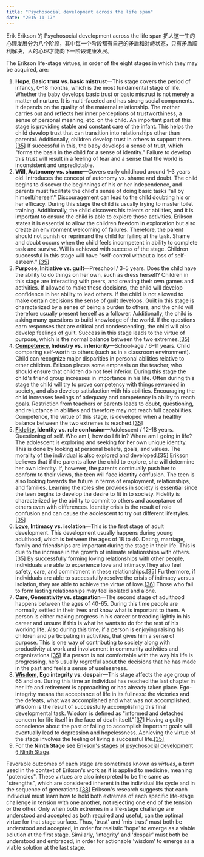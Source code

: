 ```yaml
---
title: "Psychosocial development across the life span"
date: "2015-11-17"
---
```


Erik Erikson 的 Psychosocial development across the life span 把人这一生的心理发展分为八个阶段，其中每一个阶段都有自己的矛盾和对峙状态，只有矛盾顺利解决，人的心理才能向下一阶段健康发展。

The Erikson life-stage virtues, in order of the eight stages in which they may be acquired, are:

1. **Hope, Basic trust vs. basic mistrust**—This stage covers the period of infancy, 0–18 months, which is the most fundamental stage of life. Whether the baby develops basic trust or basic mistrust is not merely a matter of nurture. It is multi-faceted and has strong social components. It depends on the quality of the maternal relationship. The mother carries out and reflects her inner perceptions of trustworthiness, a sense of personal meaning, etc. on the child. An important part of this stage is providing stable and constant care of the infant. This helps the child develop trust that can transition into relationships other than parental. Additionally, children develop trust in others to support them.[\[35\]](https://en.wikipedia.org/wiki/Erik_Erikson#cite_note-:1-35) If successful in this, the baby develops a sense of trust, which "forms the basis in the child for a sense of identity." Failure to develop this trust will result in a feeling of fear and a sense that the world is inconsistent and unpredictable.
2. **Will, Autonomy vs. shame**—Covers early childhood around 1–3 years old. Introduces the concept of autonomy vs. shame and doubt. The child begins to discover the beginnings of his or her independence, and parents must facilitate the child's sense of doing basic tasks "all by himself/herself." Discouragement can lead to the child doubting his or her efficacy. During this stage the child is usually trying to master toilet training. Additionally, the child discovers his talents or abilities, and it is important to ensure the child is able to explore those activities. Erikson states it is essential to allow the children freedom in exploration but also create an environment welcoming of failures. Therefore, the parent should not punish or reprimand the child for failing at the task. Shame and doubt occurs when the child feels incompetent in ability to complete task and survive. Will is achieved with success of the stage. Children successful in this stage will have "self-control without a loss of self-esteem." [\[35\]](https://en.wikipedia.org/wiki/Erik_Erikson#cite_note-:1-35)
3. **Purpose, Initiative vs. guilt**—Preschool / 3–5 years. Does the child have the ability to do things on her own, such as dress herself? Children in this stage are interacting with peers, and creating their own games and activities. If allowed to make these decisions, the child will develop confidence in her ability to lead others. If the child is not allowed to make certain decisions the sense of guilt develops. Guilt in this stage is characterized by a sense of being a burden to others, and the child will therefore usually present herself as a follower. Additionally, the child is asking many questions to build knowledge of the world. If the questions earn responses that are critical and condescending, the child will also develop feelings of guilt. Success in this stage leads to the virtue of purpose, which is the normal balance between the two extremes.[\[35\]](https://en.wikipedia.org/wiki/Erik_Erikson#cite_note-:1-35)
4. **[Competence](https://en.wikipedia.org/wiki/Skill), Industry vs. inferiority**—School-age / 6–11 years. Child comparing self-worth to others (such as in a classroom environment). Child can recognize major disparities in personal abilities relative to other children. Erikson places some emphasis on the teacher, who should ensure that children do not feel inferior. During this stage the child's friend group increases in importance in his life. Often during this stage the child will try to prove competency with things rewarded in society, and also develop satisfaction with his abilities. Encouraging the child increases feelings of adequacy and competency in ability to reach goals. Restriction from teachers or parents leads to doubt, questioning, and reluctance in abilities and therefore may not reach full capabilities. Competence, the virtue of this stage, is developed when a healthy balance between the two extremes is reached.[\[35\]](https://en.wikipedia.org/wiki/Erik_Erikson#cite_note-:1-35)
5. **[Fidelity](https://en.wikipedia.org/wiki/Fidelity), Identity vs. role confusion**—Adolescent / 12–18 years. Questioning of self. Who am I, how do I fit in? Where am I going in life? The adolescent is exploring and seeking for her own unique identity. This is done by looking at personal beliefs, goals, and values. The morality of the individual is also explored and developed.[\[35\]](https://en.wikipedia.org/wiki/Erik_Erikson#cite_note-:1-35) Erikson believes that if the parents allow the child to explore, she will determine her own identity. If, however, the parents continually push her to conform to their views, the teen will face identity confusion. The teen is also looking towards the future in terms of employment, relationships, and families. Learning the roles she provides in society is essential since the teen begins to develop the desire to fit in to society. Fidelity is characterized by the ability to commit to others and acceptance of others even with differences. Identity crisis is the result of role confusion and can cause the adolescent to try out different lifestyles.[\[35\]](https://en.wikipedia.org/wiki/Erik_Erikson#cite_note-:1-35)
6. **[Love](https://en.wikipedia.org/wiki/Love), Intimacy vs. isolation**—This is the first stage of adult development. This development usually happens during young adulthood, which is between the ages of 18 to 40. Dating, marriage, family and friendships are important during the stage in their life. This is due to the increase in the growth of intimate relationships with others.[\[35\]](https://en.wikipedia.org/wiki/Erik_Erikson#cite_note-:1-35) By successfully forming loving relationships with other people, individuals are able to experience love and intimacy.They also feel safety, care, and commitment in these relationships.[\[35\]](https://en.wikipedia.org/wiki/Erik_Erikson#cite_note-:1-35) Furthermore, if individuals are able to successfully resolve the crisis of intimacy versus isolation, they are able to achieve the virtue of love.[\[36\]](https://en.wikipedia.org/wiki/Erik_Erikson#cite_note-36) Those who fail to form lasting relationships may feel isolated and alone.
7. **Care, Generativity vs. stagnation**—The second stage of adulthood happens between the ages of 40-65. During this time people are normally settled in their lives and know what is important to them. A person is either making progress in his career or treading lightly in his career and unsure if this is what he wants to do for the rest of his working life. Also during this time, if a person is enjoying raising his children and participating in activities, that gives him a sense of purpose. This is one way of contributing to society along with productivity at work and involvement in community activities and organizations.[\[35\]](https://en.wikipedia.org/wiki/Erik_Erikson#cite_note-:1-35) If a person is not comfortable with the way his life is progressing, he's usually regretful about the decisions that he has made in the past and feels a sense of uselessness.
8. **[Wisdom](https://en.wikipedia.org/wiki/Wisdom), Ego integrity vs. despair**—This stage affects the age group of 65 and on. During this time an individual has reached the last chapter in her life and retirement is approaching or has already taken place. Ego-integrity means the acceptance of life in its fullness: the victories and the defeats, what was accomplished and what was not accomplished. Wisdom is the result of successfully accomplishing this final developmental task. Wisdom is defined as "informed and detached concern for life itself in the face of death itself."[\[37\]](https://en.wikipedia.org/wiki/Erik_Erikson#cite_note-FOOTNOTEEriksonErikson199761-37) Having a guilty conscience about the past or failing to accomplish important goals will eventually lead to depression and hopelessness. Achieving the virtue of the stage involves the feeling of living a successful life.[\[35\]](https://en.wikipedia.org/wiki/Erik_Erikson#cite_note-:1-35)
9. For the **Ninth Stage** see [Erikson's stages of psychosocial development § Ninth Stage](https://en.wikipedia.org/wiki/Erikson%27s_stages_of_psychosocial_development#Ninth_stage).

Favorable outcomes of each stage are sometimes known as _virtues_, a term used in the context of Erikson's work as it is applied to medicine, meaning "potencies". These virtues are also interpreted to be the same as "strengths", which are considered inherent in the individual life cycle and in the sequence of generations.[\[38\]](https://en.wikipedia.org/wiki/Erik_Erikson#cite_note-38) Erikson's research suggests that each individual must learn how to hold both extremes of each specific life-stage challenge in tension with one another, not rejecting one end of the tension or the other. Only when both extremes in a life-stage challenge are understood and accepted as both required and useful, can the optimal virtue for that stage surface. Thus, 'trust' and 'mis-trust' must both be understood and accepted, in order for realistic 'hope' to emerge as a viable solution at the first stage. Similarly, 'integrity' and 'despair' must both be understood and embraced, in order for actionable 'wisdom' to emerge as a viable solution at the last stage.
